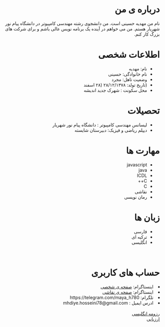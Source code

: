 <div dir="rtl">
<h1> درباره ی من </h1>
<p>
نام من مهدیه حسینی است.
 من دانشجوی رشته مهندسی کامپیوتر در دانشگاه پیام نور شهریار هستم.
 من می خواهم در آینده یک برنامه نویس عالی باشم و برای شرکت های بزرگ کار کنم.
</p>

<h1> اطلاعات شخصی </h1>
<ul>
  <li> نام: مهدیه </li>
  <li> نام خانوادگی: حسینی </li>
  <li> وضعیت تاهل: مجرد </li>
  <li> (تاریخ تولد: ۲۸/۱۲/۱۳۷۸ (۲۸ اسفند </li>
  <li> محل سکونت : شهرک جدید اندیشه </li>

</ul>

 <h1> تحصیلات </h1>
<ul>
  <li> لیسانس مهندسی کامپیوتر : دانشگاه پیام نور شهریار </li>
  <li> دیپلم ریاضی و فیزیک: دبیرستان شایسته </li> 
</ul>

<h1>مهارت ها</h1>

<ul>
<li>javascript</li>
  <li>java</li>
  <li>ICDL</li>
  <li>C++</li>
  <li>C</li>
  <li>نقاشی</li>
  <li>رمان نویسی </li>
</ul>

<h1> زبان ها</h1>

<ul>
  <li> فارسی </li>
  <li> ترکیه ای </li>
<li> انگلیسی </li>
</ul>

<br>

<h1> حساب های کاربری </h1>
  <li>اینستاگرام: <a href="https://instagram.com/_mahiii.h_?igshid=843xjbt2wstc"> صفحه ی شخصی </a></li>
  <li>اینستاگرام: <a href="https://instagram.com/_mahiii.art_?igshid=843xjbt2wstc"> صفحه ی نقاشی </a></li>
   <li>تلگرام: https://telegram.com/maya_h780</li>
   <li> ادرس ایمیل : mhdiye.hosseini78@gmail.com</li>
<br>
  <a href="https://mahi-hosseini.github.io/Mahi-hoseini.github.io/"> رزومه انگلیسی </a>
<br>
  <a href="https://github.com/mahi-hosseini/PNU_3991_AR/blob/main/_General/XX_CV_CheckList_AR_3991.pdf"> ارزیابی </a>

